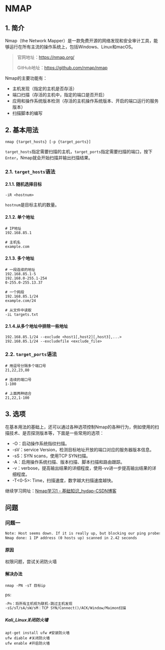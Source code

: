 # NMAP

## 1. 简介

Nmap（the Network Mapper）是一款免费开源的网络发现和安全审计工具，能够运行在所有主流的操作系统上，包括Windows、Linux和macOS。



> 官网地址：https://nmap.org/
>
> GitHub地址：https://github.com/nmap/nmap



Nmap的主要功能有：

+ 主机发现（指定的主机是否存活）
+ 端口扫描（存活的主机中，指定的端口是否开启）
+ 应用和操作系统版本检测（存活的主机操作系统版本、开启的端口运行的服务版本）
+ 扫描脚本的编写



## 2. 基本用法

~~~ shell
nmap {target_hosts} [-p {target_ports}]
~~~

`target_hosts`指定需要扫描的主机，`target_ports`指定需要扫描的端口，按下`Enter`，Nmap就会开始扫描并输出扫描结果。



### 2.1. <code>target_hosts</code>语法

#### 2.1.1. 随机选择目标

~~~ shell
-iR <hostnum>
~~~

`hostnum`是目标主机的数量。



#### 2.1.2. 单个地址

~~~ shell
# IP地址
192.168.85.1

# 主机名
example.com
~~~



#### 2.1.3. 多个地址

~~~ shell
# 一段连续的地址
192.168.85.1-5
192.168.0-255.1-254 
0-255.0-255.13.37

# 一个网段
192.168.85.1/24
example.com/24

# 从文件中读取
-iL targets.txt
~~~



#### 2.1.4.从多个地址中排除一些地址

~~~ shell
192.168.85.1/24 --exclude <host1[,host2][,host3],...>
192.168.85.1/24 --excludefile <exclude_file>
~~~



### 2.2. <code>target_ports</code>语法

~~~ shell
# 用逗号分隔多个端口号
21,22,23,80

# 连续的端口号
1-100

# 上面两种结合
21,22,1-100
~~~



## 3. 选项 

在基本用法的基础上，还可以通过各种选项控制Nmap的各种行为，例如使用的扫描技术、是否探测版本等，下面是一些常用的选项：

+ -O：启动操作系统指纹扫描。
+ -sV：service Version，检测目标地址开放的端口对应的服务器版本信息。
+ -sS：SYN scans，使用TCP SYN扫描。
+ -A：启用操作系统扫描、版本扫描、脚本扫描和路由跟踪。
+ -v：verbose，提高输出结果的详细程度，使用-vv进一步提高输出结果的详细程度。
+ -T<0-5>: Time，扫描速度，数字越大扫描速度越快。
  



继续学习网址：[Nmap学习1 - 基础知识_hydap-CSDN博客](https://blog.csdn.net/weixin_43838889/article/details/122549402)



## 问题

### 问题一

~~~ tex
Note: Host seems down. If it is really up, but blocking our ping probes, try -Pn
Nmap done: 1 IP address (0 hosts up) scanned in 2.42 seconds
~~~



#### 原因

权限问题，尝试关闭防火墙 



#### 解决办法

~~~ shell
nmap -PN -sT 目标ip
~~~

ps:

~~~ tex
-Pn：将所有主机视为联机-跳过主机发现
-sS/sT/sA/sW/sM：TCP SYN/Connect()/ACK/Window/Maimon扫描
~~~



##### Kali_Linux关闭防火墙 

~~~ shell
apt-get install ufw #安装防火墙
ufw diable #关闭防火墙
ufw enable #开启防火墙
~~~

